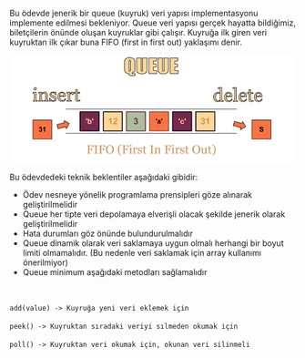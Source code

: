 Bu ödevde jenerik bir queue (kuyruk) veri yapısı implementasyonu implemente edilmesi bekleniyor. Queue veri yapısı
gerçek hayatta bildiğimiz, biletçilerin önünde oluşan kuyruklar gibi çalışır. Kuyruğa ilk giren veri kuyruktan ilk çıkar
buna FIFO (first in first out) yaklaşımı denir.

![image](figures//queue.png)

Bu ödevdedeki teknik beklentiler aşağıdaki gibidir:

- Ödev nesneye yönelik programlama prensipleri göze alınarak geliştirilmelidir
- Queue her tipte veri depolamaya elverişli olacak şekilde jenerik olarak geliştirilmelidir
- Hata durumları göz önünde bulundurulmalıdır
- Queue dinamik olarak veri saklamaya uygun olmalı herhangi bir boyut limiti olmamalıdır. (Bu nedenle veri saklamak için
  array kullanımı önerilmiyor)
- Queue minimum aşağıdaki metodları sağlamalıdır

```


add(value) -> Kuyruğa yeni veri eklemek için 

peek() -> Kuyruktan sıradaki veriyi sılmeden okumak için 

poll() -> Kuyruktan veri okumak için, okunan veri silinmeli


```

